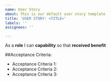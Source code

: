 ```yaml
---
name: User Story
about: This is our default user story template
title: 'USER STORY: <TITLE>'
labels: ''
assignees: ''

---
```


As a **role** I can **capability** so that **received benefit**

##Acceptance Criteria:

* Acceptance Criteria 1:
* Acceptance Criteria 2:
* Acceptance Criteria 3:
